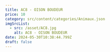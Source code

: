```yaml
---
title: AC8 - OISON BOUDEUR
price: 10
category: src/content/categories/Animaux.json
imgSrcList:
  - src: /asset/AC8.jpg
    alt: AC8 - OISON BOUDEUR
date: 2024-05-30T10:38:44.799Z
draft: false
---
```


